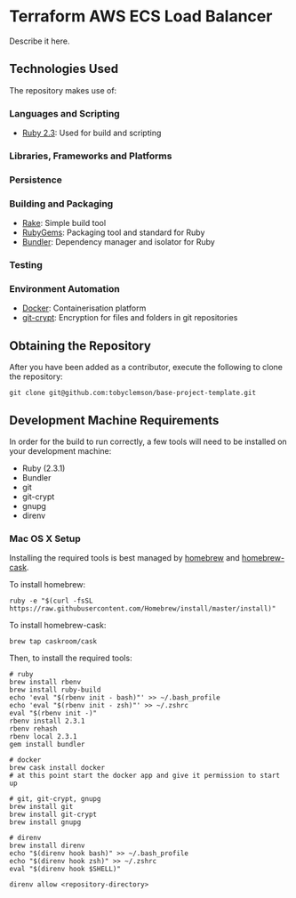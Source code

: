 Terraform AWS ECS Load Balancer
=========================

Describe it here.

Technologies Used
-----------------

The repository makes use of:

### Languages and Scripting

* [Ruby 2.3](http://ruby-doc.org/core-2.3.1/): Used for build and scripting

### Libraries, Frameworks and Platforms

### Persistence

### Building and Packaging

* [Rake](http://docs.seattlerb.org/rake/): Simple build tool
* [RubyGems](https://rubygems.org): Packaging tool and standard for Ruby
* [Bundler](http://bundler.io): Dependency manager and isolator for Ruby

### Testing

### Environment Automation

* [Docker](https://www.docker.com/): Containerisation platform
* [git-crypt](https://www.agwa.name/projects/git-crypt/): Encryption for files and folders in git repositories


Obtaining the Repository
------------------------

After you have been added as a contributor, execute the following to clone the repository:

```
git clone git@github.com:tobyclemson/base-project-template.git
```

Development Machine Requirements
--------------------------------

In order for the build to run correctly, a few tools will need to be installed on your
development machine:

* Ruby (2.3.1)
* Bundler
* git
* git-crypt
* gnupg
* direnv

### Mac OS X Setup

Installing the required tools is best managed by [homebrew](http://brew.sh) and
[homebrew-cask](http://caskroom.io).

To install homebrew:

```
ruby -e "$(curl -fsSL https://raw.githubusercontent.com/Homebrew/install/master/install)"
```

To install homebrew-cask:

```
brew tap caskroom/cask
```

Then, to install the required tools:

```
# ruby
brew install rbenv
brew install ruby-build
echo 'eval "$(rbenv init - bash)"' >> ~/.bash_profile
echo 'eval "$(rbenv init - zsh)"' >> ~/.zshrc
eval "$(rbenv init -)"
rbenv install 2.3.1
rbenv rehash
rbenv local 2.3.1
gem install bundler

# docker
brew cask install docker
# at this point start the docker app and give it permission to start up

# git, git-crypt, gnupg
brew install git
brew install git-crypt
brew install gnupg

# direnv
brew install direnv
echo "$(direnv hook bash)" >> ~/.bash_profile
echo "$(direnv hook zsh)" >> ~/.zshrc
eval "$(direnv hook $SHELL)"

direnv allow <repository-directory>
```
